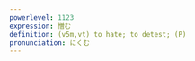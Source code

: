 ```yaml
---
powerlevel: 1123
expression: 憎む
definition: (v5m,vt) to hate; to detest; (P)
pronunciation: にくむ
---
```

